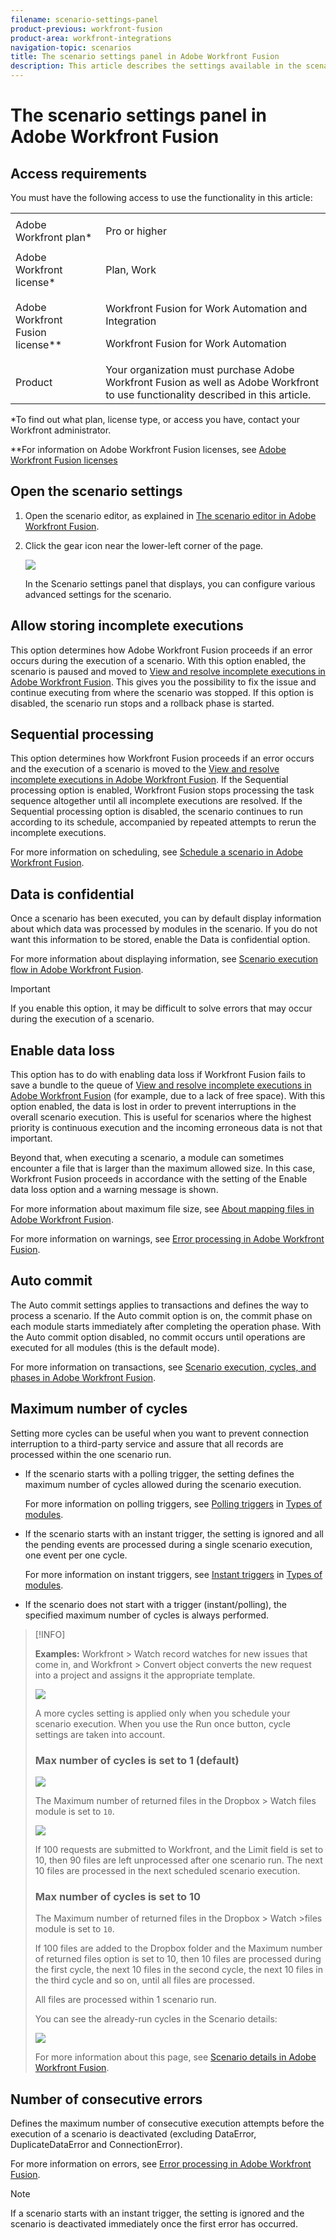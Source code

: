 ```yaml
---
filename: scenario-settings-panel
product-previous: workfront-fusion
product-area: workfront-integrations
navigation-topic: scenarios
title: The scenario settings panel in Adobe Workfront Fusion
description: This article describes the settings available in the scenario settings panel in your Adobe Workfront Fusion scenarios.
---
```


# The scenario settings panel in Adobe Workfront Fusion

## Access requirements

You must have the following access to use the functionality in this article:

<table style="table-layout:auto"> 
 <col> 
 <col> 
 <tbody> 
  <tr> 
   <td role="rowheader">Adobe Workfront plan*</td> 
   <td> <p>Pro or higher</p> </td> 
  </tr> 
  <tr data-mc-conditions=""> 
   <td role="rowheader">Adobe Workfront license*</td> 
   <td> <p>Plan, Work</p> </td> 
  </tr> 
  <tr> 
   <td role="rowheader">Adobe Workfront Fusion license**</td> 
   <td> <p>Workfront Fusion for Work Automation and Integration </p><p>Workfront Fusion for Work Automation </p>  </td> 
  </tr> 
  <tr> 
   <td role="rowheader">Product</td> 
   <td>Your organization must purchase Adobe Workfront Fusion as well as Adobe Workfront to use functionality described in this article.</td> 
  </tr> 
 </tbody> 
</table>

&#42;To find out what plan, license type, or access you have, contact your Workfront administrator.

&#42;&#42;For information on Adobe Workfront Fusion licenses, see [Adobe Workfront Fusion licenses](../../workfront-fusion/get-started/license-automation-vs-integration.md)

## Open the scenario settings

1. Open the scenario editor, as explained in [The scenario editor in Adobe Workfront Fusion](../../workfront-fusion/scenarios/scenario-editor.md).
1. Click the gear icon near the lower-left corner of the page.

   ![](assets/scenario-settings-350x221.png)

   In the Scenario settings panel that displays, you can configure various advanced settings for the scenario.

## Allow storing incomplete executions

This option determines how Adobe Workfront Fusion proceeds if an error occurs during the execution of a scenario. With this option enabled, the scenario is paused and moved to [View and resolve incomplete executions in Adobe Workfront Fusion](../../workfront-fusion/scenarios/view-and-resolve-incomplete-executions.md). This gives you the possibility to fix the issue and continue executing from where the scenario was stopped. If this option is disabled, the scenario run stops and a rollback phase is started.

## Sequential processing

This option determines how Workfront Fusion proceeds if an error occurs and the execution of a scenario is moved to the [View and resolve incomplete executions in Adobe Workfront Fusion](../../workfront-fusion/scenarios/view-and-resolve-incomplete-executions.md). If the Sequential processing option is enabled, Workfront Fusion stops processing the task sequence altogether until all incomplete executions are resolved. If the Sequential processing option is disabled, the scenario continues to run according to its schedule, accompanied by repeated attempts to rerun the incomplete executions.

For more information on scheduling, see [Schedule a scenario in Adobe Workfront Fusion](../../workfront-fusion/scenarios/schedule-a-scenario.md).

## Data is confidential

Once a scenario has been executed, you can by default display information about which data was processed by modules in the scenario. If you do not want this information to be stored, enable the Data is confidential option.

For more information about displaying information, see [Scenario execution flow in Adobe Workfront Fusion](../../workfront-fusion/scenarios/scenario-execution-flow.md).

>[!IMPORTANT]
>
>If you enable this option, it may be difficult to solve errors that may occur during the execution of a scenario.

## Enable data loss

This option has to do with enabling data loss if Workfront Fusion fails to save a bundle to the queue of [View and resolve incomplete executions in Adobe Workfront Fusion](../../workfront-fusion/scenarios/view-and-resolve-incomplete-executions.md) (for example, due to a lack of free space). With this option enabled, the data is lost in order to prevent interruptions in the overall scenario execution. This is useful for scenarios where the highest priority is continuous execution and the incoming erroneous data is not that important.

Beyond that, when executing a scenario, a module can sometimes encounter a file that is larger than the maximum allowed size. In this case, Workfront Fusion proceeds in accordance with the setting of the Enable data loss option and a warning message is shown.

For more information about maximum file size, see [About mapping files in Adobe Workfront Fusion](../../workfront-fusion/mapping/about-mapping-files.md).

For more information on warnings, see [Error processing in Adobe Workfront Fusion](../../workfront-fusion/errors/error-processing.md).

## Auto commit

The Auto commit settings applies to transactions and defines the way to process a scenario. If the Auto commit option is on, the commit phase on each module starts immediately after completing the operation phase. With the Auto commit option disabled, no commit occurs until operations are executed for all modules (this is the default mode).

For more information on transactions, see [Scenario execution, cycles, and phases in Adobe Workfront Fusion](../../workfront-fusion/scenarios/scenario-execution-cycles-phases.md).

## Maximum number of cycles

Setting more cycles can be useful when you want to prevent connection interruption to a third-party service and assure that all records are processed within the one scenario run.

* If the scenario starts with a polling trigger, the setting defines the maximum number of cycles allowed during the scenario execution.

  For more information on polling triggers, see [Polling triggers](../../workfront-fusion/modules/module-types.md#polling) in [Types of modules](../../workfront-fusion/modules/module-types.md).

* If the scenario starts with an instant trigger, the setting is ignored and all the pending events are processed during a single scenario execution, one event per one cycle.

  For more information on instant triggers, see [Instant triggers](../../workfront-fusion/modules/module-types.md#instant) in [Types of modules](../../workfront-fusion/modules/module-types.md).

* If the scenario does not start with a trigger (instant/polling), the specified maximum number of cycles is always performed.

>[!INFO]
>
>**Examples:**  Workfront > Watch record watches for new issues that come in, and Workfront > Convert object converts the new request into a project and assigns it the appropriate template.
>
>![](assets/scenario-settings-ex-1-350x157.png)
>
>A more cycles setting is applied only when you schedule your scenario execution. When you use the Run once button, cycle settings are taken into account.
>
>### Max number of cycles is set to 1 (default)
>
>![](assets/max-number-cycles-1-350x201.png)
>
>The Maximum number of returned files in the Dropbox > Watch files module is set to `10`.
>
>![](assets/max-number-cycles-10-350x175.png)
>
>If 100 requests are submitted to Workfront, and the Limit field is set to 10, then 90 files are left unprocessed after one scenario run. The next 10 files are processed in the next scheduled scenario execution.
>
>### Max number of cycles is set to 10
>
>The Maximum number of returned files in the Dropbox > Watch >files module is set to `10`.
>
>If 100 files are added to the Dropbox folder and the Maximum number of returned files option is set to 10, then 10 files are processed during the first cycle, the next 10 files in the second cycle, the next 10 files in the third cycle and so on, until all files are processed.
>
>All files are processed within 1 scenario run.
>
>You can see the already-run cycles in the Scenario details:
>
>![](assets/scenario-detail-350x207.png)
>
>For more information about this page, see [Scenario details in Adobe Workfront Fusion](../../workfront-fusion/scenarios/scenario-detail.md).

## Number of consecutive errors

Defines the maximum number of consecutive execution attempts before the execution of a scenario is deactivated (excluding DataError, DuplicateDataError and ConnectionError).

For more information on errors, see [Error processing in Adobe Workfront Fusion](../../workfront-fusion/errors/error-processing.md).

>[!NOTE]
>
>If a scenario starts with an instant trigger, the setting is ignored and the scenario is deactivated immediately once the first error has occurred.

